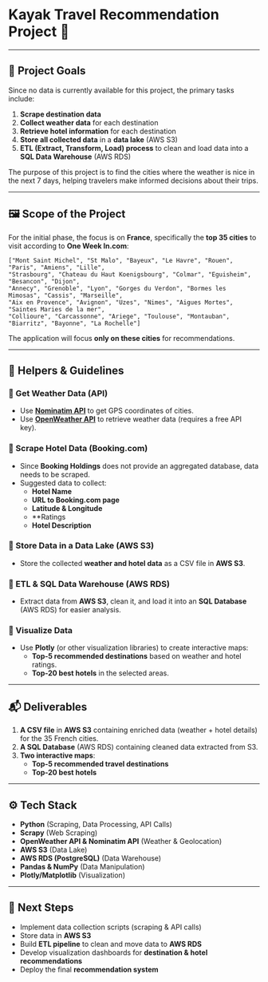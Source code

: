 # Kayak Travel Recommendation Project 🚀

---

## 🎯 Project Goals

Since no data is currently available for this project, the primary tasks include:
1. **Scrape destination data**
2. **Collect weather data** for each destination
3. **Retrieve hotel information** for each destination
4. **Store all collected data** in a **data lake** (AWS S3)
5. **ETL (Extract, Transform, Load) process** to clean and load data into a **SQL Data Warehouse** (AWS RDS)

The purpose of this project is to find the cities where the weather is nice in the next 7 days, helping travelers make informed decisions about their trips.

---

## 🖼️ Scope of the Project

For the initial phase, the focus is on **France**, specifically the **top 35 cities** to visit according to **One Week In.com**:

```
["Mont Saint Michel", "St Malo", "Bayeux", "Le Havre", "Rouen", "Paris", "Amiens", "Lille", 
"Strasbourg", "Chateau du Haut Koenigsbourg", "Colmar", "Eguisheim", "Besancon", "Dijon", 
"Annecy", "Grenoble", "Lyon", "Gorges du Verdon", "Bormes les Mimosas", "Cassis", "Marseille", 
"Aix en Provence", "Avignon", "Uzes", "Nimes", "Aigues Mortes", "Saintes Maries de la mer", 
"Collioure", "Carcassonne", "Ariege", "Toulouse", "Montauban", "Biarritz", "Bayonne", "La Rochelle"]
```

The application will focus **only on these cities** for recommendations.

---

## 🦮 Helpers & Guidelines

### 🔹 Get Weather Data (API)
- Use **[Nominatim API](https://nominatim.org/release-docs/develop/api/Search/)** to get GPS coordinates of cities.
- Use **[OpenWeather API](https://openweathermap.org/api/one-call-api)** to retrieve weather data (requires a free API key).

### 🔹 Scrape Hotel Data (Booking.com)
- Since **Booking Holdings** does not provide an aggregated database, data needs to be scraped.
- Suggested data to collect:
  - **Hotel Name**
  - **URL to Booking.com page**
  - **Latitude & Longitude**
  - **Ratings
  - **Hotel Description**

### 🔹 Store Data in a Data Lake (AWS S3)
- Store the collected **weather and hotel data** as a CSV file in **AWS S3**.

### 🔹 ETL & SQL Data Warehouse (AWS RDS)
- Extract data from **AWS S3**, clean it, and load it into an **SQL Database** (AWS RDS) for easier analysis.

### 🔹 Visualize Data
- Use **Plotly** (or other visualization libraries) to create interactive maps:
  - **Top-5 recommended destinations** based on weather and hotel ratings.
  - **Top-20 best hotels** in the selected areas.

---

## 📬 Deliverables

1. **A CSV file** in **AWS S3** containing enriched data (weather + hotel details) for the 35 French cities.
2. **A SQL Database** (AWS RDS) containing cleaned data extracted from S3.
3. **Two interactive maps**:
   - **Top-5 recommended travel destinations**
   - **Top-20 best hotels**

---

## ⚙️ Tech Stack
- **Python** (Scraping, Data Processing, API Calls)
- **Scrapy** (Web Scraping)
- **OpenWeather API & Nominatim API** (Weather & Geolocation)
- **AWS S3** (Data Lake)
- **AWS RDS (PostgreSQL)** (Data Warehouse)
- **Pandas & NumPy** (Data Manipulation)
- **Plotly/Matplotlib** (Visualization)

---

## 📌 Next Steps
- Implement data collection scripts (scraping & API calls)
- Store data in **AWS S3**
- Build **ETL pipeline** to clean and move data to **AWS RDS**
- Develop visualization dashboards for **destination & hotel recommendations**
- Deploy the final **recommendation system**

